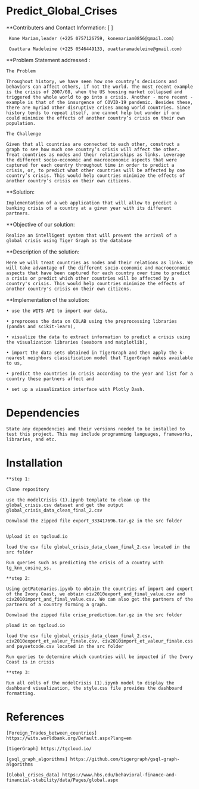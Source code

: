 # Predict_Global_Crises

**Contributers and Contact Information: [ ]

	 Kone Mariam,leader (+225 0757126759, konemariam0856@gmail.com)

	 Ouattara Madeleine (+225 0546449133, ouattaramadeleine@gmail.com)


**Problem Statement addressed :

	The Problem

	Throughout history, we have seen how one country’s decisions and behaviors can affect others, if not the world. The most recent example is the crisis of 2007/08, when the US housing market collapsed and triggered the whole world to go into a crisis. Another - more recent - example is that of the insurgence of COVID-19 pandemic. Besides these, there are myriad other disruptive crises among world countries. Since history tends to repeat itself, one cannot help but wonder if one could minimize the effects of another country’s crisis on their own population.  

	The Challenge

	Given that all countries are connected to each other, construct a graph to see how much one country’s crisis will affect the other. Treat countries as nodes and their relationships as links. Leverage the different socio-economic and macroeconomic aspects that were captured for each country throughout time in order to predict a crisis, or, to predict what other countries will be affected by one country’s crisis. This would help countries minimize the effects of another country’s crisis on their own citizens.

**Solution:

	Implementation of a web application that will allow to predict a banking crisis of a country at a given year with its different partners.

**Objective of our solution:

	Realize an intelligent system that will prevent the arrival of a global crisis using Tiger Graph as the database 

**Description of the solution:

	Here we will treat countries as nodes and their relations as links. We will take advantage of the different socio-economic and macroeconomic aspects that have been captured for each country over time to predict a crisis or predict which other countries will be affected by a country's crisis. This would help countries minimize the effects of another country's crisis on their own citizens.

**Implementation of the solution:
  
	• use the WITS API to import our data,

	• preprocess the data on COLAB using the preprocessing libraries (pandas and scikit-learn),

	• visualize the data to extract information to predict a crisis using the visualization libraries (seaborn and matplotlib),

	• import the data sets obtained in TigerGraph and then apply the k-nearest neighbors classification model that TigerGraph makes available to us,

	• predict the countries in crisis according to the year and list for a country these partners affect and

	• set up a visualization interface with Plotly Dash.

#  Dependencies

	State any dependencies and their versions needed to be installed to test this project. This may include programming languages, frameworks, libraries, and etc.

# Installation

  	**step 1:
	
	Clone repository
	
	use the modelCrisis (1).ipynb template to clean up the global_crisis.csv dataset and get the output global_crisis_data_clean_final_2.csv 
	
	Donwload the zipped file export_333417696.tar.gz in the src folder
	
	
	Upload it on tgcloud.io

	load the csv file global_crisis_data_clean_final_2.csv located in the src folder

	Run queries such as predicting the crisis of a country with tg_knn_cosine_ss.
	
	**step 2:
	
	Using getPatenaries.ipynb to obtain the countries of import and export of the Ivory Coast, we obtain civ2010export_and_final_value.csv and civ2010import_and_final_value.csv. We can also get the partners of the partners of a country forming a graph.
	
	Donwload the zipped file crise_prediction.tar.gz in the src folder
	
	pload it on tgcloud.io 
	
	load the csv file global_crisis_data_clean_final_2.csv, civ2010export_et_valeur_finale.csv, civ2010import_et_valeur_finale.css and paysetcode.csv located in the src folder 
	
	Run queries to determine which countries will be impacted if the Ivory Coast is in crisis
	
	**step 3:
	
	Run all cells of the modelCrisis (1).ipynb model to display the dashboard visualization, the style.css file provides the dashboard formatting.
	
	

# References

	[Foreign_Trades_between_countries] https://wits.worldbank.org/Default.aspx?lang=en

	[tigerGraph] https://tgcloud.io/

	[gsql_graph_algorithms] https://github.com/tigergraph/gsql-graph-algorithms

	[Global_crises_data] https://www.hbs.edu/behavioral-finance-and-financial-stability/data/Pages/global.aspx
